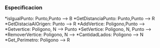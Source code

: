 ### **Especificacion**

*isIgualPunto: Punto,Punto --> B
*GetDistanciaPunto: Punto,Punto --> R
*GetDistaciaAlOrigen: Punto --> R
*AddVertice: Poligono,Punto -->
*Getvertice: Poligono, N --> Punto
*SetVertice: Poligono, N, Punto -->
*RemoverVertice: Poligono, N -->
*CantidadLados: Poligono --> N
*Get_Perimetro: Poligono --> R
